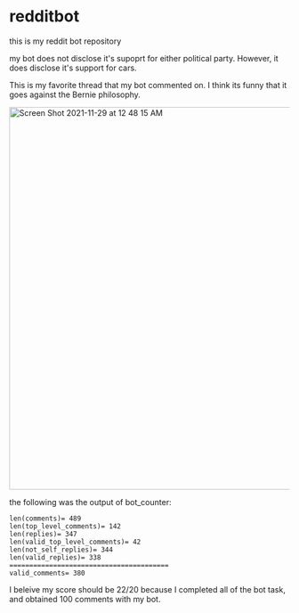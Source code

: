 # redditbot
this is my reddit bot repository

my bot does not disclose it's supoprt for either political party. However, it does disclose it's support for cars.

This is my favorite thread that my bot commented on. I think its funny that it goes against the Bernie philosophy.

<img width="687" alt="Screen Shot 2021-11-29 at 12 48 15 AM" src="https://user-images.githubusercontent.com/11224124/143836169-c39845bd-3eae-4107-a4b1-5cb2195d5d23.png">

the following was the output of bot_counter:

```
len(comments)= 489
len(top_level_comments)= 142
len(replies)= 347
len(valid_top_level_comments)= 42
len(not_self_replies)= 344
len(valid_replies)= 338
========================================
valid_comments= 380
```

I beleive my score should be 22/20 because I completed all of the bot task, and obtained 100 comments with my bot.
